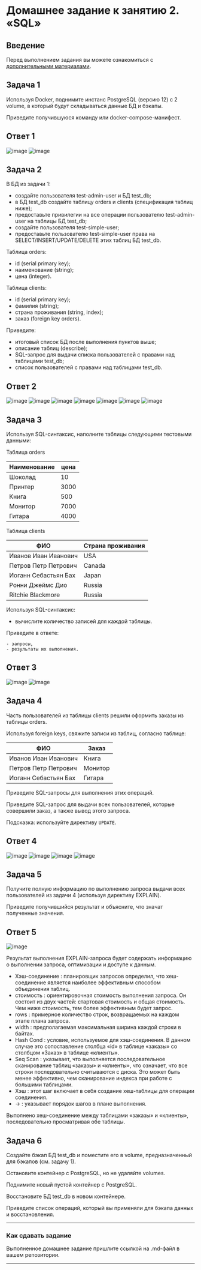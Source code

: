 # Домашнее задание к занятию 2. «SQL»

## Введение

Перед выполнением задания вы можете ознакомиться с 
[дополнительными материалами](https://github.com/netology-code/virt-homeworks/blob/virt-11/additional/README.md).

## Задача 1

Используя Docker, поднимите инстанс PostgreSQL (версию 12) c 2 volume, 
в который будут складываться данные БД и бэкапы.

Приведите получившуюся команду или docker-compose-манифест.

## Ответ 1

![image](https://github.com/bezymel/bd-dev-homeworks/assets/129361495/427a47e0-37da-41a0-9cd3-18c1abe9fb19)
![image](https://github.com/bezymel/bd-dev-homeworks/assets/129361495/d157f020-d6fe-4284-a50c-74bc448206e4)


## Задача 2

В БД из задачи 1: 

- создайте пользователя test-admin-user и БД test_db;
- в БД test_db создайте таблицу orders и clients (спeцификация таблиц ниже);
- предоставьте привилегии на все операции пользователю test-admin-user на таблицы БД test_db;
- создайте пользователя test-simple-user;
- предоставьте пользователю test-simple-user права на SELECT/INSERT/UPDATE/DELETE этих таблиц БД test_db.

Таблица orders:

- id (serial primary key);
- наименование (string);
- цена (integer).

Таблица clients:

- id (serial primary key);
- фамилия (string);
- страна проживания (string, index);
- заказ (foreign key orders).

Приведите:

- итоговый список БД после выполнения пунктов выше;
- описание таблиц (describe);
- SQL-запрос для выдачи списка пользователей с правами над таблицами test_db;
- список пользователей с правами над таблицами test_db.

## Ответ 2

![image](https://github.com/bezymel/bd-dev-homeworks/assets/129361495/75ea5b71-b78a-4431-a9ab-422fa837e56c)
![image](https://github.com/bezymel/bd-dev-homeworks/assets/129361495/e1d3ac5f-26d8-4901-9631-296ca6d9b3a8)
![image](https://github.com/bezymel/bd-dev-homeworks/assets/129361495/2d3c0d75-7f32-4782-a69d-6d831047275c)
![image](https://github.com/bezymel/bd-dev-homeworks/assets/129361495/d305fc2c-da6b-4778-9a06-8d96418c9755)
![image](https://github.com/bezymel/bd-dev-homeworks/assets/129361495/dadec47e-6043-41b1-83df-9ebc9800850d)
![image](https://github.com/bezymel/bd-dev-homeworks/assets/129361495/2f7c62eb-3a27-4d68-9a63-7d8d825ccf21)
![image](https://github.com/bezymel/bd-dev-homeworks/assets/129361495/558e9f9d-f157-4bf1-b716-363f7985ef90)


## Задача 3

Используя SQL-синтаксис, наполните таблицы следующими тестовыми данными:

Таблица orders

|Наименование|цена|
|------------|----|
|Шоколад| 10 |
|Принтер| 3000 |
|Книга| 500 |
|Монитор| 7000|
|Гитара| 4000|

Таблица clients

|ФИО|Страна проживания|
|------------|----|
|Иванов Иван Иванович| USA |
|Петров Петр Петрович| Canada |
|Иоганн Себастьян Бах| Japan |
|Ронни Джеймс Дио| Russia|
|Ritchie Blackmore| Russia|

Используя SQL-синтаксис:
- вычислите количество записей для каждой таблицы.

Приведите в ответе:

    - запросы,
    - результаты их выполнения.

## Ответ 3

![image](https://github.com/bezymel/bd-dev-homeworks/assets/129361495/45576775-f057-4f39-83bb-ae67d55a1cff)
![image](https://github.com/bezymel/bd-dev-homeworks/assets/129361495/8f060d85-762f-46cf-9272-c4811060f83a)

## Задача 4

Часть пользователей из таблицы clients решили оформить заказы из таблицы orders.

Используя foreign keys, свяжите записи из таблиц, согласно таблице:

|ФИО|Заказ|
|------------|----|
|Иванов Иван Иванович| Книга |
|Петров Петр Петрович| Монитор |
|Иоганн Себастьян Бах| Гитара |

Приведите SQL-запросы для выполнения этих операций.

Приведите SQL-запрос для выдачи всех пользователей, которые совершили заказ, а также вывод этого запроса.
 
Подсказка: используйте директиву `UPDATE`.

## Ответ 4

![image](https://github.com/bezymel/bd-dev-homeworks/assets/129361495/3b4a3df9-6597-4a5c-9239-802e104f9336)
![image](https://github.com/bezymel/bd-dev-homeworks/assets/129361495/09673773-8a14-44a4-b3df-e643b6b0ea05)
![image](https://github.com/bezymel/bd-dev-homeworks/assets/129361495/46615f3e-c4b0-41f9-8b9d-4f29f75da576)
![image](https://github.com/bezymel/bd-dev-homeworks/assets/129361495/0385ca68-e32a-4a80-bc1e-deb5499b8f7e)


## Задача 5

Получите полную информацию по выполнению запроса выдачи всех пользователей из задачи 4 
(используя директиву EXPLAIN).

Приведите получившийся результат и объясните, что значат полученные значения.

## Ответ 5

![image](https://github.com/bezymel/bd-dev-homeworks/assets/129361495/38da7a2b-2381-40bf-a628-db5759126eeb)

Результат выполнения EXPLAIN-запроса будет содержать информацию о выполнении запроса, оптимизации и доступе к данным.
- Хэш-соединение : планировщик запросов определил, что хеш-соединение является наиболее эффективным способом объединения таблиц.
- стоимость : ориентировочная стоимость выполнения запроса. Он состоит из двух частей: стартовая стоимость и общая стоимость. Чем ниже стоимость, тем более эффективным будет запрос.
- rows : примерное количество строк, возвращаемых на каждом этапе плана запроса.
- width : предполагаемая максимальная ширина каждой строки в байтах.
- Hash Cond : условие, используемое для хэш-соединения. В данном случае это сопоставление столбца «id» в таблице «заказы» со столбцом «Заказ» в таблице «клиенты».
- Seq Scan : указывает, что выполняется последовательное сканирование таблиц «заказы» и «клиенты», что означает, что все строки последовательно считываются с диска. Это может быть менее эффективно, чем сканирование индекса при работе с большими таблицами.
- Хэш : этот шаг включает в себя создание хеш-таблицы для операции соединения.
- -> : указывает порядок шагов в плане выполнения.

Выполнено хеш-соединение между таблицами «заказы» и «клиенты», последовательно просматривая обе таблицы. 

## Задача 6

Создайте бэкап БД test_db и поместите его в volume, предназначенный для бэкапов (см. задачу 1).

Остановите контейнер с PostgreSQL, но не удаляйте volumes.

Поднимите новый пустой контейнер с PostgreSQL.

Восстановите БД test_db в новом контейнере.

Приведите список операций, который вы применяли для бэкапа данных и восстановления. 

---

### Как cдавать задание

Выполненное домашнее задание пришлите ссылкой на .md-файл в вашем репозитории.

---

